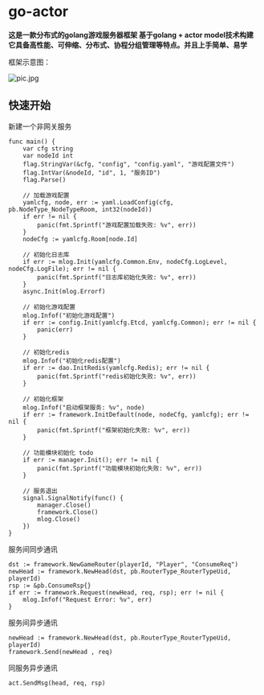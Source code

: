 # go-actor

**这是一款分布式的golang游戏服务器框架 基于golang + actor model技术构建 它具备高性能、可伸缩、分布式、协程分组管理等特点。并且上手简单、易学**



框架示意图：

![pic.jpg](C:\Users\Administrator\GolandProjects\gamesvr\go-actor\blob\pic.jpg)

## **快速开始**

新建一个非网关服务

```
func main() {
	var cfg string
	var nodeId int
	flag.StringVar(&cfg, "config", "config.yaml", "游戏配置文件")
	flag.IntVar(&nodeId, "id", 1, "服务ID")
	flag.Parse()

	// 加载游戏配置
	yamlcfg, node, err := yaml.LoadConfig(cfg, pb.NodeType_NodeTypeRoom, int32(nodeId))
	if err != nil {
		panic(fmt.Sprintf("游戏配置加载失败: %v", err))
	}
	nodeCfg := yamlcfg.Room[node.Id]

	// 初始化日志库
	if err := mlog.Init(yamlcfg.Common.Env, nodeCfg.LogLevel, nodeCfg.LogFile); err != nil {
		panic(fmt.Sprintf("日志库初始化失败: %v", err))
	}
	async.Init(mlog.Errorf)

	// 初始化游戏配置
	mlog.Infof("初始化游戏配置")
	if err := config.Init(yamlcfg.Etcd, yamlcfg.Common); err != nil {
		panic(err)
	}

	// 初始化redis
	mlog.Infof("初始化redis配置")
	if err := dao.InitRedis(yamlcfg.Redis); err != nil {
		panic(fmt.Sprintf("redis初始化失败: %v", err))
	}

	// 初始化框架
	mlog.Infof("启动框架服务: %v", node)
	if err := framework.InitDefault(node, nodeCfg, yamlcfg); err != nil {
		panic(fmt.Sprintf("框架初始化失败: %v", err))
	}

	// 功能模块初始化 todo
	if err := manager.Init(); err != nil {
		panic(fmt.Sprintf("功能模块初始化失败: %v", err))
	}

	// 服务退出
	signal.SignalNotify(func() {
		manager.Close()
		framework.Close()
		mlog.Close()
	})
}
```

服务间同步通讯

```
dst := framework.NewGameRouter(playerId, "Player", "ConsumeReq")
newHead := framework.NewHead(dst, pb.RouterType_RouterTypeUid, playerId)
rsp := &pb.ConsumeRsp{}
if err := framework.Request(newHead, req, rsp); err != nil {
	mlog.Infof("Request Error: %v", err)
}
```

服务间异步通讯

```
newHead := framework.NewHead(dst, pb.RouterType_RouterTypeUid, playerId)
framework.Send(newHead , req)
```

同服务异步通讯

```
act.SendMsg(head, req, rsp)
```
